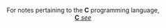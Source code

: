 <div align="center">

For notes pertaining to the **C** programming language,<br />
[**C** _see_](../cpp/README.md)

</div>
